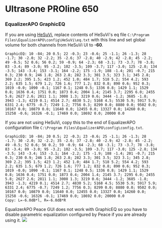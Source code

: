 # Ultrasone PROline 650
### EqualizerAPO GraphicEQ
If you are using [HeSuVi](https://sourceforge.net/projects/hesuvi/), replace contents of HeSuVi's eq file `C:\Program Files\EqualizerAPO\config\HeSuVi\eq.txt` with this line and set global volume for both channels from HeSuVi UI to **-60**.
```
GraphicEQ: 10 -84; 20 0.5; 22 -0.3; 23 -0.6; 25 -1.1; 26 -1.3; 28 -1.7; 30 -2.0; 32 -2.2; 35 -2.6; 37 -2.8; 40 -2.9; 42 -2.8; 45 -2.2; 49 -0.5; 52 0.6; 56 0.2; 59 -0.9; 64 -2.3; 68 -3.1; 73 -3.7; 78 -3.8; 83 -3.4; 89 -3.0; 95 -3.2; 102 -3.5; 109 -3.7; 117 -3.0; 125 -2.8; 134 -3.5; 143 -3.4; 153 -3.1; 164 -2.2; 175 -1.9; 188 -1.4; 201 -0.7; 215 0.3; 230 0.9; 246 1.8; 263 2.8; 282 3.3; 301 3.5; 323 3.1; 345 2.8; 369 2.2; 395 1.5; 423 1.2; 452 1.0; 484 1.7; 518 5.2; 554 4.2; 593 2.2; 635 1.5; 679 1.2; 726 1.6; 777 1.2; 832 0.8; 890 0.6; 952 0.3; 1019 -0.0; 1090 -0.1; 1167 0.1; 1248 0.5; 1336 0.8; 1429 1.1; 1529 0.8; 1636 0.4; 1751 0.0; 1873 0.4; 2004 1.4; 2145 3.7; 2295 6.0; 2455 5.8; 2627 2.6; 2811 1.1; 3008 1.3; 3219 0.6; 3444 -1.2; 3685 -1.8; 3943 -1.3; 4219 0.1; 4514 2.7; 4830 5.2; 5168 4.5; 5530 5.9; 5917 5.9; 6331 2.4; 6775 -0.7; 7249 1.2; 7756 0.3; 8299 0.0; 8880 0.0; 9502 0.0; 10167 0.0; 10879 0.0; 11640 0.0; 12455 0.0; 13327 0.0; 14260 0.0; 15258 -0.6; 16326 -0.1; 17469 0.0; 18692 0.0; 20000 0.0
```
If you are not using HeSuVi, copy this to the end of EqualizerAPO configuration file `C:\Program Files\EqualizerAPO\config\config.txt`.
```
GraphicEQ: 10 -84; 20 0.5; 22 -0.3; 23 -0.6; 25 -1.1; 26 -1.3; 28 -1.7; 30 -2.0; 32 -2.2; 35 -2.6; 37 -2.8; 40 -2.9; 42 -2.8; 45 -2.2; 49 -0.5; 52 0.6; 56 0.2; 59 -0.9; 64 -2.3; 68 -3.1; 73 -3.7; 78 -3.8; 83 -3.4; 89 -3.0; 95 -3.2; 102 -3.5; 109 -3.7; 117 -3.0; 125 -2.8; 134 -3.5; 143 -3.4; 153 -3.1; 164 -2.2; 175 -1.9; 188 -1.4; 201 -0.7; 215 0.3; 230 0.9; 246 1.8; 263 2.8; 282 3.3; 301 3.5; 323 3.1; 345 2.8; 369 2.2; 395 1.5; 423 1.2; 452 1.0; 484 1.7; 518 5.2; 554 4.2; 593 2.2; 635 1.5; 679 1.2; 726 1.6; 777 1.2; 832 0.8; 890 0.6; 952 0.3; 1019 -0.0; 1090 -0.1; 1167 0.1; 1248 0.5; 1336 0.8; 1429 1.1; 1529 0.8; 1636 0.4; 1751 0.0; 1873 0.4; 2004 1.4; 2145 3.7; 2295 6.0; 2455 5.8; 2627 2.6; 2811 1.1; 3008 1.3; 3219 0.6; 3444 -1.2; 3685 -1.8; 3943 -1.3; 4219 0.1; 4514 2.7; 4830 5.2; 5168 4.5; 5530 5.9; 5917 5.9; 6331 2.4; 6775 -0.7; 7249 1.2; 7756 0.3; 8299 0.0; 8880 0.0; 9502 0.0; 10167 0.0; 10879 0.0; 11640 0.0; 12455 0.0; 13327 0.0; 14260 0.0; 15258 -0.6; 16326 -0.1; 17469 0.0; 18692 0.0; 20000 0.0
Copy: L=-6.0dB*l, R=-6.0dB*R
```
EqualizerAPO Peace GUI does not work with GraphicEQ so you have to disable parametric equalization configured by Peace if you are already using it.
![](https://raw.githubusercontent.com/jaakkopasanen/AutoEq/master/results/Headphone.com/headphoncecom/onear/Ultrasone%20PROline%20650/Ultrasone%20PROline%20650.png)
